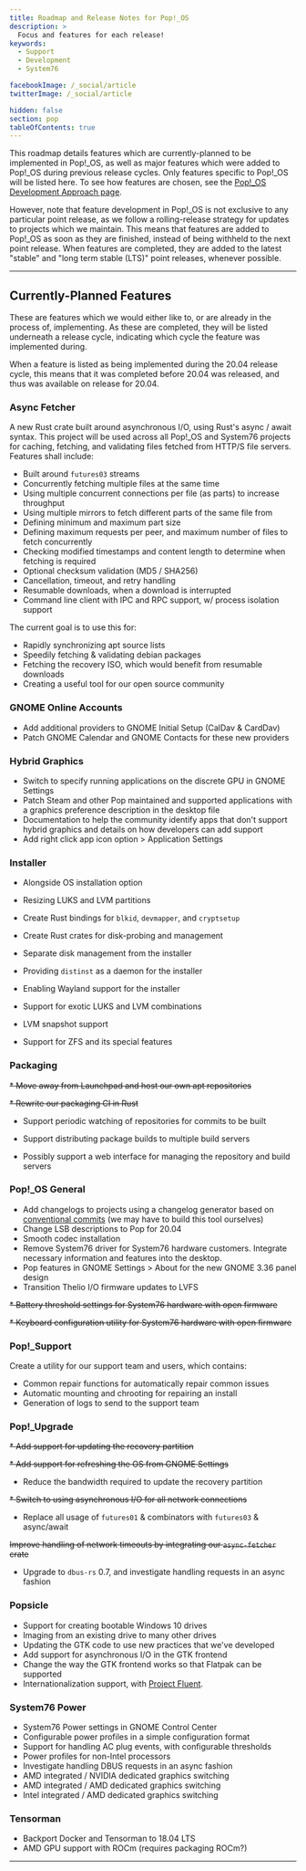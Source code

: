 ```yaml
---
title: Roadmap and Release Notes for Pop!_OS
description: >
  Focus and features for each release!
keywords:
  - Support
  - Development
  - System76

facebookImage: /_social/article
twitterImage: /_social/article

hidden: false
section: pop
tableOfContents: true
---
```


This roadmap details features which are currently-planned to be implemented in Pop!_OS, as well
as major features which were added to Pop!_OS during previous release cycles. Only features
specific to Pop!_OS will be listed here. To see how features are chosen, see the
[Pop!_OS Development Approach page](/articles/pop-os-development-approach/).

However, note that feature development in Pop!_OS is not exclusive to any particular point release,
as we follow a rolling-release strategy for updates to projects which we maintain. This means that
features are added to Pop!_OS as soon as they are finished, instead of being withheld to the next
point release. When features are completed, they are added to the latest "stable" and
"long term stable (LTS)" point releases, whenever possible.

---

## Currently-Planned Features

These are features which we would either like to, or are already in the process of, implementing.
As these are completed, they will be listed underneath a release cycle, indicating which cycle the feature was implemented during.

When a feature is listed as being implemented during the 20.04
release cycle, this means that it was completed before 20.04 was released, and thus was available
on release for 20.04.

### Async Fetcher

A new Rust crate built around asynchronous I/O, using Rust's async / await syntax. This project will be used across all Pop!_OS and System76 projects for caching, fetching, and validating files fetched from HTTP/S file servers. Features shall include:

* Built around `futures03` streams
* Concurrently fetching multiple files at the same time
* Using multiple concurrent connections per file (as parts) to increase throughput
* Using multiple mirrors to fetch different parts of the same file from
* Defining minimum and maximum part size
* Defining maximum requests per peer, and maximum number of files to fetch concurrently
* Checking modified timestamps and content length to determine when fetching is required
* Optional checksum validation (MD5 / SHA256)
* Cancellation, timeout, and retry handling
* Resumable downloads, when a download is interrupted
* Command line client with IPC and RPC support, w/ process isolation support

The current goal is to use this for:

* Rapidly synchronizing apt source lists
* Speedily fetching & validating debian packages
* Fetching the recovery ISO, which would benefit from resumable downloads
* Creating a useful tool for our open source community

### GNOME Online Accounts

* Add additional providers to GNOME Initial Setup (CalDav & CardDav)
* Patch GNOME Calendar and GNOME Contacts for these new providers

### Hybrid Graphics

* Switch to specify running applications on the discrete GPU in GNOME Settings
* Patch Steam and other Pop maintained and supported applications with a graphics preference description in the desktop file
* Documentation to help the community identify apps that don't support hybrid graphics and details on how developers can add support
* Add right click app icon option > Application Settings

### Installer

* Alongside OS installation option

* Resizing LUKS and LVM partitions

* Create Rust bindings for `blkid`, `devmapper`, and `cryptsetup`
* Create Rust crates for disk-probing and management
* Separate disk management from the installer
* Providing `distinst` as a daemon for the installer
* Enabling Wayland support for the installer
* Support for exotic LUKS and LVM combinations
* LVM snapshot support
* Support for ZFS and its special features

### Packaging

~~* Move away from Launchpad and host our own apt repositories~~

~~* Rewrite our packaging CI in Rust~~

* Support periodic watching of repositories for commits to be built

* Support distributing package builds to multiple build servers
* Possibly support a web interface for managing the repository and build servers

### Pop!_OS General

* Add changelogs to projects using a changelog generator based on [conventional commits] (we may have to build this tool ourselves)
* Change LSB descriptions to Pop for 20.04
* Smooth codec installation
* Remove System76 driver for System76 hardware customers. Integrate necessary information and features into the desktop.
* Pop features in GNOME Settings > About for the new GNOME 3.36 panel design
* Transition Thelio I/O firmware updates to LVFS

~~* Battery threshold settings for System76 hardware with open firmware~~

~~* Keyboard configuration utility for System76 hardware with open firmware~~

[conventional commits]: https://www.conventionalcommits.org/en/v1.0.0/ 

### Pop!_Support

Create a utility for our support team and users, which contains:

* Common repair functions for automatically repair common issues
* Automatic mounting and chrooting for repairing an install
* Generation of logs to send to the support team

### Pop!_Upgrade

~~* Add support for updating the recovery partition~~

~~* Add support for refreshing the OS from GNOME Settings~~

* Reduce the bandwidth required to update the recovery partition

~~* Switch to using asynchronous I/O for all network connections~~

* Replace all usage of `futures01` & combinators with `futures03` & async/await

~~Improve handling of network timeouts by integrating our `async-fetcher` crate~~

* Upgrade to `dbus-rs` 0.7, and investigate handling requests in an async fashion

### Popsicle

* Support for creating bootable Windows 10 drives
* Imaging from an existing drive to many other drives
* Updating the GTK code to use new practices that we've developed
* Add support for asynchronous I/O in the GTK frontend
* Change the way the GTK frontend works so that Flatpak can be supported
* Internationalization support, with [Project Fluent](https://projectfluent.org/).

### System76 Power

* System76 Power settings in GNOME Control Center
* Configurable power profiles in a simple configuration format
* Support for handling AC plug events, with configurable thresholds
* Power profiles for non-Intel processors
* Investigate handling DBUS requests in an async fashion
* AMD integrated / NVIDIA dedicated graphics switching
* AMD integrated / AMD dedicated graphics switching
* Intel integrated / AMD dedicated graphics switching

### Tensorman

* Backport Docker and Tensorman to 18.04 LTS
* AMD GPU support with ROCm (requires packaging ROCm?)

---
